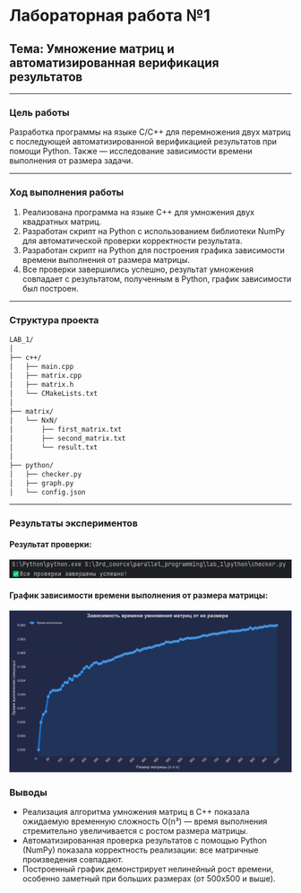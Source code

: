 
# Лабораторная работа №1  
## Тема: Умножение матриц и автоматизированная верификация результатов

---

###  Цель работы

Разработка программы на языке C/C++ для перемножения двух матриц с последующей автоматизированной верификацией результатов при помощи Python. Также — исследование зависимости времени выполнения от размера задачи.

---

###  Ход выполнения работы

1. Реализована программа на языке C++ для умножения двух квадратных матриц.
2. Разработан скрипт на Python с использованием библиотеки NumPy для автоматической проверки корректности результата.
3. Разработан скрипт на Python для построения графика зависимости времени выполнения от размера матрицы.
4. Все проверки завершились успешно, результат умножения совпадает с результатом, полученным в Python, график зависимости был построен.

---

###  Структура проекта

```
LAB_1/
│
├── c++/
│   ├── main.cpp
│   ├── matrix.cpp
│   ├── matrix.h
│   └── CMakeLists.txt
│
├── matrix/
│   └── NxN/
│       ├── first_matrix.txt
│       ├── second_matrix.txt
│       └── result.txt
│
├── python/
│   ├── checker.py
│   ├── graph.py
│   └── config.json
```

---

### Результаты экспериментов

#### Результат проверки:
![Результат проверки](images/image.png)


#### График зависимости времени выполнения от размера матрицы:
![График зависимости времени](images/image-1.png)


###  Выводы

- Реализация алгоритма умножения матриц в C++ показала ожидаемую временную сложность O(n³) — время выполнения стремительно увеличивается с ростом размера матрицы.
- Автоматизированная проверка результатов с помощью Python (NumPy) показала корректность реализации: все матричные произведения совпадают.
- Построенный график демонстрирует нелинейный рост времени, особенно заметный при больших размерах (от 500x500 и выше).
